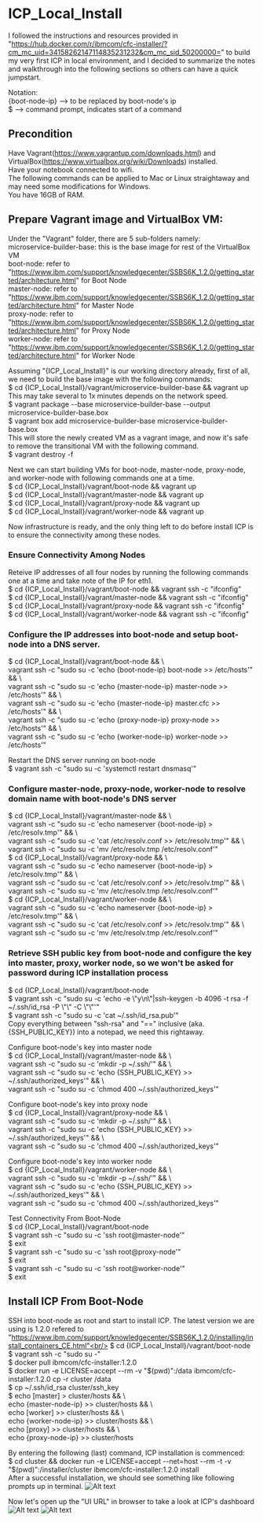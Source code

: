 # ICP_Local_Install
I followed the instructions and resources provided in "https://hub.docker.com/r/ibmcom/cfc-installer/?cm_mc_uid=34158262147114835231232&cm_mc_sid_50200000=" to build my very first ICP in local environment, and I decided to summarize the notes and walkthrough into the following sections so others can have a quick jumpstart.

Notation:<br/>
{boot-node-ip} --> to be replaced by boot-node's ip<br/>
$ --> command prompt, indicates start of a command

## Precondition
Have Vagrant(https://www.vagrantup.com/downloads.html) and VirtualBox(https://www.virtualbox.org/wiki/Downloads) installed.<br/>
Have your notebook connected to wifi.<br/>
The following commands can be applied to Mac or Linux straightaway and may need some modifications for Windows.<br/>
You have 16GB of RAM.

## Prepare Vagrant image and VirtualBox VM:
Under the "Vagrant" folder, there are 5 sub-folders namely:<br/>
microservice-builder-base: this is the base image for rest of the VirtualBox VM<br/>
boot-node: refer to "https://www.ibm.com/support/knowledgecenter/SSBS6K_1.2.0/getting_started/architecture.html" for Boot Node<br/>
master-node: refer to "https://www.ibm.com/support/knowledgecenter/SSBS6K_1.2.0/getting_started/architecture.html" for Master Node<br/>
proxy-node: refer to "https://www.ibm.com/support/knowledgecenter/SSBS6K_1.2.0/getting_started/architecture.html" for Proxy Node<br/>
worker-node: refer to "https://www.ibm.com/support/knowledgecenter/SSBS6K_1.2.0/getting_started/architecture.html" for Worker Node<br/>

Assuming "{ICP_Local_Install}" is our working directory already, first of all, we need to build the base image with the following commands:<br/>
$ cd {ICP_Local_Install}/vagrant/microservice-builder-base && vagrant up<br/>
This may take several to 1x minutes depends on the network speed.<br/>
$ vagrant package --base microservice-builder-base --output microservice-builder-base.box<br/>
$ vagrant box add microservice-builder-base microservice-builder-base.box<br/>
This will store the newly created VM as a vagrant image, and now it's safe to remove the transitional VM with the following command.<br/>
$ vagrant destroy -f<br/>

Next we can start building VMs for boot-node, master-node, proxy-node, and worker-node with following commands one at a time.<br/>
$ cd {ICP_Local_Install}/vagrant/boot-node && vagrant up<br/>
$ cd {ICP_Local_Install}/vagrant/master-node && vagrant up<br/>
$ cd {ICP_Local_Install}/vagrant/proxy-node && vagrant up<br/>
$ cd {ICP_Local_Install}/vagrant/worker-node && vagrant up<br/>

Now infrastructure is ready, and the only thing left to do before install ICP is to ensure the connectivity among these nodes.<br/>

### Ensure Connectivity Among Nodes
Reteive IP addresses of all four nodes by running the following commands one at a time and take note of the IP for eth1.<br/>
$ cd {ICP_Local_Install}/vagrant/boot-node && vagrant ssh -c "ifconfig"<br/>
$ cd {ICP_Local_Install}/vagrant/master-node && vagrant ssh -c "ifconfig"<br/>
$ cd {ICP_Local_Install}/vagrant/proxy-node && vagrant ssh -c "ifconfig"<br/>
$ cd {ICP_Local_Install}/vagrant/worker-node && vagrant ssh -c "ifconfig"<br/>

### Configure the IP addresses into boot-node and setup boot-node into a DNS server.<br/>
$ cd {ICP_Local_Install}/vagrant/boot-node && \\<br/>
vagrant ssh -c "sudo su -c 'echo {boot-node-ip} boot-node >> /etc/hosts'" && \\<br/>
vagrant ssh -c "sudo su -c 'echo {master-node-ip} master-node >> /etc/hosts'" && \\<br/>
vagrant ssh -c "sudo su -c 'echo {master-node-ip} master.cfc >> /etc/hosts'" && \\<br/>
vagrant ssh -c "sudo su -c 'echo {proxy-node-ip} proxy-node >> /etc/hosts'" && \\<br/>
vagrant ssh -c "sudo su -c 'echo {worker-node-ip} worker-node >> /etc/hosts'"

Restart the DNS server running on boot-node<br/>
$ vagrant ssh -c "sudo su -c 'systemctl restart dnsmasq'"

### Configure master-node, proxy-node, worker-node to resolve domain name with boot-node's DNS server<br/>
$ cd {ICP_Local_Install}/vagrant/master-node && \\<br/>
vagrant ssh -c "sudo su -c 'echo nameserver {boot-node-ip} > /etc/resolv.tmp'" && \\<br/>
vagrant ssh -c "sudo su -c 'cat /etc/resolv.conf >> /etc/resolv.tmp'" && \\<br/>
vagrant ssh -c "sudo su -c 'mv /etc/resolv.tmp /etc/resolv.conf'"<br/>
$ cd {ICP_Local_Install}/vagrant/proxy-node && \\<br/>
vagrant ssh -c "sudo su -c 'echo nameserver {boot-node-ip} > /etc/resolv.tmp'" && \\<br/>
vagrant ssh -c "sudo su -c 'cat /etc/resolv.conf >> /etc/resolv.tmp'" && \\<br/>
vagrant ssh -c "sudo su -c 'mv /etc/resolv.tmp /etc/resolv.conf'"<br/>
$ cd {ICP_Local_Install}/vagrant/worker-node && \\<br/>
vagrant ssh -c "sudo su -c 'echo nameserver {boot-node-ip} > /etc/resolv.tmp'" && \\<br/>
vagrant ssh -c "sudo su -c 'cat /etc/resolv.conf >> /etc/resolv.tmp'" && \\<br/>
vagrant ssh -c "sudo su -c 'mv /etc/resolv.tmp /etc/resolv.conf'"

### Retrieve SSH public key from boot-node and configure the key into master, proxy, worker node, so we won't be asked for password during ICP installation process<br/>
$ cd {ICP_Local_Install}/vagrant/boot-node<br/>
$ vagrant ssh -c "sudo su -c 'echo -e  \\"y\\n\\"|ssh-keygen -b 4096 -t rsa -f ~/.ssh/id_rsa -P \\"\\" -C \\"\\"'"<br/>
$ vagrant ssh -c "sudo su -c 'cat ~/.ssh/id_rsa.pub'"<br/>
Copy everything between "ssh-rsa" and "==" inclusive (aka. {SSH_PUBLIC_KEY}) into a notepad, we need this rightaway.<br/>

Configure boot-node's key into master node<br/>
$ cd {ICP_Local_Install}/vagrant/master-node && \\<br/>
vagrant ssh -c "sudo su -c 'mkdir -p ~/.ssh/'" && \\<br/>
vagrant ssh -c "sudo su -c 'echo {SSH_PUBLIC_KEY} >> ~/.ssh/authorized_keys'" && \\<br/>
vagrant ssh -c "sudo su -c 'chmod 400 ~/.ssh/authorized_keys'"

Configure boot-node's key into proxy node<br/>
$ cd {ICP_Local_Install}/vagrant/proxy-node && \\<br/>
vagrant ssh -c "sudo su -c 'mkdir -p ~/.ssh/'" && \\<br/>
vagrant ssh -c "sudo su -c 'echo {SSH_PUBLIC_KEY} >> ~/.ssh/authorized_keys'" && \\<br/>
vagrant ssh -c "sudo su -c 'chmod 400 ~/.ssh/authorized_keys'"

Configure boot-node's key into worker node<br/>
$ cd {ICP_Local_Install}/vagrant/worker-node && \\<br/>
vagrant ssh -c "sudo su -c 'mkdir -p ~/.ssh/'" && \\<br/>
vagrant ssh -c "sudo su -c 'echo {SSH_PUBLIC_KEY} >> ~/.ssh/authorized_keys'" && \\<br/>
vagrant ssh -c "sudo su -c 'chmod 400 ~/.ssh/authorized_keys'"

Test Connectivity From Boot-Node<br/>
$ cd {ICP_Local_Install}/vagrant/boot-node<br/>
$ vagrant ssh -c "sudo su -c 'ssh root@master-node'"<br/>
$ exit<br/>
$ vagrant ssh -c "sudo su -c 'ssh root@proxy-node'"<br/>
$ exit<br/>
$ vagrant ssh -c "sudo su -c 'ssh root@worker-node'"<br/>
$ exit

## Install ICP From Boot-Node
SSH into boot-node as root and start to install ICP. The latest version we are using is 1.2.0 refered to "https://www.ibm.com/support/knowledgecenter/SSBS6K_1.2.0/installing/install_containers_CE.html"<br/>
$ cd {ICP_Local_Install}/vagrant/boot-node<br/>
$ vagrant ssh -c "sudo su -"<br/>
$ docker pull ibmcom/cfc-installer:1.2.0<br/>
$ docker run -e LICENSE=accept --rm -v "$(pwd)":/data ibmcom/cfc-installer:1.2.0 cp -r cluster /data<br/>
$ cp ~/.ssh/id_rsa cluster/ssh_key<br/>
$ echo [master] > cluster/hosts && \\<br/>
echo {master-node-ip} >> cluster/hosts && \\<br/>
echo [worker] >> cluster/hosts && \\<br/>
echo {worker-node-ip} >> cluster/hosts && \\<br/>
echo [proxy] >> cluster/hosts && \\<br/>
echo {proxy-node-ip} >> cluster/hosts

By entering the following (last) command, ICP installation is commenced:<br/>
$ cd cluster && docker run -e LICENSE=accept --net=host --rm -t -v "$(pwd)":/installer/cluster ibmcom/cfc-installer:1.2.0 install<br/>
After a successful installation, we should see something like following prompts up in terminal.
![Alt text](successful_install.gif "successful_install")

Now let's open up the "UI URL" in browser to take a look at ICP's dashboard
![Alt text](login.gif "login")
![Alt text](dashboard.gif "dashboard")
